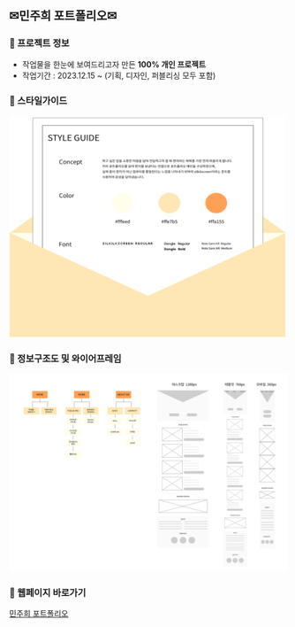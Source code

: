 ## ✉민주희 포트폴리오✉

### 📌 프로젝트 정보
+ 작업물을 한눈에 보여드리고자 만든 **100% 개인 프로젝트**
+ 작업기간 : 2023.12.15 ~ (기획, 디자인, 퍼블리싱 모두 포함)

### 📌 스타일가이드
<img src="https://github.com/juheee2/juheee2.github.io/blob/main/style-guide.png" width="500" height="400"/>

### 📌 정보구조도 및 와이어프레임
![정보구조도 및 와이어프레임](https://github.com/juheee2/juheee2.github.io/blob/main/%EC%A0%95%EB%B3%B4%EA%B5%AC%EC%A1%B0%EB%8F%84%20%EB%B0%8F%20%EC%99%80%EC%9D%B4%EC%96%B4%ED%94%84%EB%A0%88%EC%9E%84.png)

### 📌 웹페이지 바로가기
[민주희 포트폴리오](https://juheee2.github.io/)
